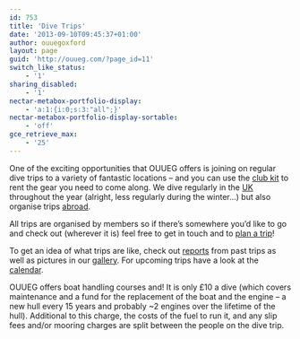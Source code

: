 ```yaml
---
id: 753
title: 'Dive Trips'
date: '2013-09-10T09:45:37+01:00'
author: ouuegoxford
layout: page
guid: 'http://ouueg.com/?page_id=11'
switch_like_status:
    - '1'
sharing_disabled:
    - '1'
nectar-metabox-portfolio-display:
    - 'a:1:{i:0;s:3:"all";}'
nectar-metabox-portfolio-display-sortable:
    - 'off'
gce_retrieve_max:
    - '25'
---
```


One of the exciting opportunities that OUUEG offers is joining on regular dive trips to a variety of fantastic locations – and you can use the [club kit](http://ouueg.com/club-kit/ "Club kit") to rent the gear you need to come along. We dive regularly in the [UK](http://ouueg.com/dive-trips/where-do-we-dive/ "UK diving") throughout the year (alright, less regularly during the winter…) but also organise trips [abroad](http://ouueg.com/dive-trips/abroad-expeditions/ "Abroad expeditions").

All trips are organised by members so if there’s somewhere you’d like to go and check out (wherever it is) feel free to get in touch and to [plan a trip](http://ouueg.com/dive-trips/how-do-i-plan-a-trip/ "How do I plan a trip?")!

To get an idea of what trips are like, check out [reports](http://ouueg.com/dive-trips/dive-reports/ "Dive Reports") from past trips as well as pictures in our [gallery](http://www.flickr.com/photos/ouueg/ "gallery"). For upcoming trips have a look at the [calendar](http://ouueg.com/calendar/ "Calendar").

OUUEG offers boat handling courses and! It is only £10 a dive (which covers maintenance and a fund for the replacement of the boat and the engine – a new hull every 15 years and probably ~2 engines over the lifetime of the hull). Additional to this charge, the costs of the fuel to run it, and any slip fees and/or mooring charges are split between the people on the dive trip.